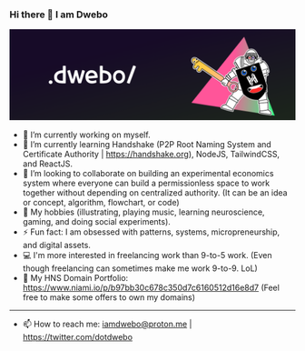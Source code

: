 ### Hi there 👋 I am Dwebo

![dwebonewversion](/public/ghbanner.png)



- 🔭 I’m currently working on myself.
- 🌱 I’m currently learning Handshake (P2P Root Naming System and Certificate Authority | https://handshake.org), NodeJS, TailwindCSS, and ReactJS.
- 👯 I’m looking to collaborate on building an experimental economics system where everyone can build a permissionless space to work together without depending on centralized authority. (It can be an idea or concept, algorithm, flowchart, or code)
- 💬 My hobbies (illustrating, playing music, learning neuroscience, gaming, and doing social experiments).
- ⚡ Fun fact: I am obsessed with patterns, systems, micropreneurship, and digital assets.
- 💻 I'm more interested in freelancing work than 9-to-5 work. (Even though freelancing can sometimes make me work 9-to-9. LoL)
- 🤝 My HNS Domain Portfolio: https://www.niami.io/p/b97bb30c678c350d7c6160512d16e8d7 (Feel free to make some offers to own my domains)

***
- 📫 How to reach me: iamdwebo@proton.me | https://twitter.com/dotdwebo
